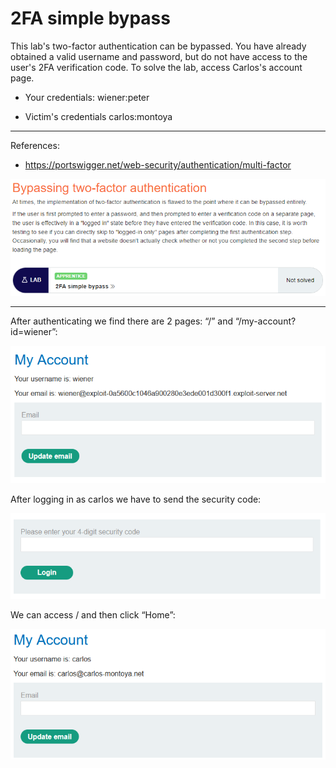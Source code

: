 
# 2FA simple bypass

This lab's two-factor authentication can be bypassed. You have already obtained a valid username and password, but do not have access to the user's 2FA verification code. To solve the lab, access Carlos's account page.

- Your credentials: wiener:peter

- Victim's credentials carlos:montoya

---------------------------------------------

References: 

- https://portswigger.net/web-security/authentication/multi-factor



![img](images/2FA%20simple%20bypass/1.png)

---------------------------------------------

After authenticating we find there are 2 pages: “/” and “/my-account?id=wiener”:



![img](images/2FA%20simple%20bypass/2.png)


After logging in as carlos we have to send the security code:



![img](images/2FA%20simple%20bypass/3.png)


We can access / and then click “Home”:




![img](images/2FA%20simple%20bypass/4.png)
